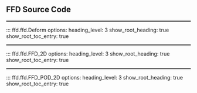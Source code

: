 ## FFD Source Code
<hr style="border:1px solid grey">

::: ffd.ffd.Deform
    options:
      heading_level: 3
      show_root_heading: true
      show_root_toc_entry: true
<hr style="border:1px solid grey">

::: ffd.ffd.FFD_2D
    options:
      heading_level: 3
      show_root_heading: true
      show_root_toc_entry: true
<hr style="border:1px solid grey">

::: ffd.ffd.FFD_POD_2D
    options:
      heading_level: 3
      show_root_heading: true
      show_root_toc_entry: true